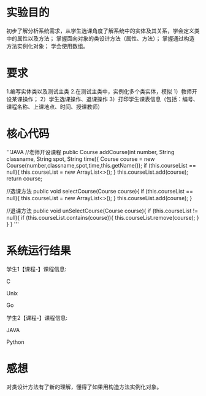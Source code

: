 # 实验目的
 初步了解分析系统需求，从学生选课角度了解系统中的实体及其关系，学会定义类中的属性以及方法；
 掌握面向对象的类设计方法（属性、方法）；
 掌握通过构造方法实例化对象；
 学会使用数组。
# 要求
 1.编写实体类以及测试主类
 2.在测试主类中，实例化多个类实体，模拟
   1）教师开设某课操作；
   2）学生选课操作、退课操作
   3）打印学生课表信息（包括：编号、课程名称、上课地点、时间、授课教师）
 
# 核心代码
'''JAVA
  //老师开设课程
    public Course addCourse(int number, String classname, String spot, String time){
        Course course = new Course(number,classname,spot,time,this.getName());
        if (this.courseList == null){
            this.courseList = new ArrayList<>();
        }
        this.courseList.add(course);
        return course;

  //选课方法
    public void selectCourse(Course course){
        if (this.courseList == null){
            this.courseList = new ArrayList<>();
        }
        this.courseList.add(course);
    }

  //退课方法
    public void unSelectCourse(Course course){
        if (this.courseList != null){
            if (this.courseList.contains(course)){
                this.courseList.remove(course);
            }
        }
    }
'''
# 系统运行结果
 学生1【课程-】课程信息:
 
 C
 
 Unix
 
 Go
 
 学生2【课程-】课程信息:
 
 JAVA
  
 Python
  
# 感想
 对类设计方法有了新的理解，懂得了如果用构造方法实例化对象。
